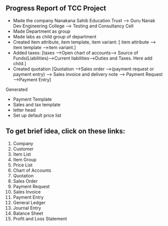 ## Progress Report of TCC Project

- Made the company Nanakana Sahib Education Trust --> Guru Nanak Dev Engineering College --> Testing and Consultancy Cell
- Made Department as group
- Made labs as child group of department
- Created item attribute, item template, item variant:   [ item attribute --> item template -->item variant.]
- Added taxes:    [taxes -->Open chart of accounts--> Source of Funds(Liabilities)-->Current  liabilities-->Duties and Taxes. Here add child.]
- Created quotation  [Quotation -->Sales order -->(payment request or payment entry) --> Sales invoice and delivery note --> Payment Request -->Payment Entry]

Generated
- Payment Template 
- Sales and tax template
- letter head
- Set up default price list

## To get brief idea, click on these links:
1. Company
2. Customer
3. Item List
4. Item Group
5. Price List
6. Chart of Accounts
7. Quotation
8. Sales Order
9. Payment Request
10. Sales Invoice
11. Payment Entry
12. General Ledger
13. Journal Entry
14. Balance Sheet
15. Profit and Loss Statement


